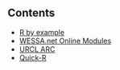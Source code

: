 ## Contents

- [R by example](https://www.mayin.org/ajayshah/KB/R/index.html)
- [WESSA.net Online Modules](http://www.wessa.net/)
- [URCL ARC](https://stats.oarc.ucla.edu/other/dae/)
- [Quick-R](https://www.statmethods.net/index.html)
